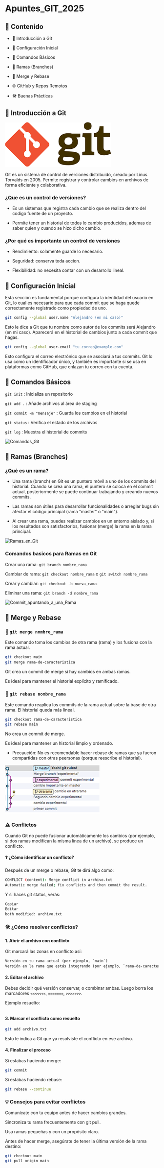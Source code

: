 # Apuntes_GIT_2025

## 🧠 Contenido

+ 📌 Introducción a Git

+ 📁 Configuración Inicial

+ 📂 Comandos Básicos

+ 🧭 Ramas (Branches)

+ 🔁 Merge y Rebase

+ 🌐 GitHub y Repos Remotos

+ 🛠️ Buenas Prácticas

## 📌 Introducción a Git

![Git_Logo](img/git_logo.png)

Git es un sistema de control de versiones distribuido, creado por Linus Torvalds en 2005. Permite registrar y controlar cambios en archivos de forma eficiente y colaborativa.

### ¿Que es un control de versiones?

+ Es un sistemas que registra cada cambio que se realiza dentro del codigo fuente de un proyecto.

+ Permite tener un historial de todos lo cambio producidos, ademas de saber quien y cuando se hizo dicho cambio.

### ¿Por qué es importante un control de versiones

+ Rendimiento: solamente guarde lo necesario.

+ Seguridad: conserva toda accion.

+ Flexibilidad: no necesita contar con un desarrollo lineal.

## 📁 Configuración Inicial

Esta sección es fundamental porque configura la identidad del usuario en Git, lo cual es necesario para que cada commit que se haga quede correctamente registrado como propiedad de uno.

```bash
git config --global user.name "Alejandro (en mi caso)"
```

Esto le dice a Git que tu nombre como autor de los commits será Alejandro (en mi caso). Aparecerá en el historial de cambios junto a cada commit que hagas.

```bash
git config --global user.email "tu_correo@example.com"
```

Esto configura el correo electrónico que se asociará a tus commits. Git lo usa como un identificador único, y también es importante si se usa en plataformas como GitHub, que enlazan tu correo con tu cuenta.

## 📂 Comandos Básicos

```git init```
: Inicializa un repositorio

```git add .```
: Añade archivos al área de staging

```git commit -m "mensaje"```
: Guarda los cambios en el historial

```git status```
: Verifica el estado de los archivos

```git log```
: Muestra el historial de commits

![Comandos_Git](img/comandos_git.jpg)

## 🧭 Ramas (Branches)

### ¿Qué es un rama?

+ Una rama (branch) en Git es un puntero móvil a uno de los commits del historial. Cuando se crea una rama, el puntero se coloca en el commit actual, posteriormente se puede continuar trabajando y creando nuevos commits.

+ Las ramas son útiles para desarrollar funcionalidades o arreglar bugs sin afectar el código principal (rama "master" o "main").

+ Al crear una rama, puedes realizar cambios en un entorno aislado y, si los resultados son satisfactorios, fusionar (merge) la rama en la rama principal.

![Ramas_en_Git](img/ramas.png)

### Comandos basicos para Ramas en Git

Crear una rama: ```git branch nombre_rama```

Cambiar de rama: ```git checkout nombre_rama``` o ```git switch nombre_rama```

Crear y cambiar: ```git checkout -b nueva_rama```

Eliminar una rama: ```git branch -d nombre_rama```

![Commit_apuntando_a_una_Rama](img/commit.png)

## 🔁 Merge y Rebase

### 🔀 ```git merge nombre_rama```

Este comando toma los cambios de otra rama (rama) y los fusiona con la rama actual.

```bash
git checkout main
git merge rama-de-caracteristica
```

Git crea un commit de merge si hay cambios en ambas ramas.

Es ideal para mantener el historial explícito y ramificado.

### 🧱 ```git rebase nombre_rama```

Este comando reaplica los commits de la rama actual sobre la base de otra rama. El historial queda más lineal.

```bash
git checkout rama-de-caracteristica
git rebase main
```

No crea un commit de merge.

Es ideal para mantener un historial limpio y ordenado.

+ Precaución: No es recomendable hacer rebase de ramas que ya fueron compartidas con otras peersonas (porque reescribe el historial).

![Merge_de_Ramas](img/merge.png)

### ⚠️ Conflictos

Cuando Git no puede fusionar automáticamente los cambios (por ejemplo, si dos ramas modifican la misma línea de un archivo), se produce un conflicto.

#### ❓ ¿Cómo identificar un conflicto?

Después de un merge o rebase, Git te dirá algo como:

```bash
CONFLICT (content): Merge conflict in archivo.txt
Automatic merge failed; fix conflicts and then commit the result.
```

Y si haces git status, verás:

```bash
Copiar
Editar
both modified: archivo.txt
```

### 🛠️ ¿Cómo resolver conflictos?

#### 1. Abrir el archivo con conflicto

Git marcará las zonas en conflicto así:

```diff
Versión en tu rama actual (por ejemplo, `main`)
Versión en la rama que estás integrando (por ejemplo, `rama-de-caracteristica`)
```

#### 2. Editar el archivo

Debes decidir qué versión conservar, o combinar ambas. Luego borra los marcadores ```<<<<<<<```, ```=======```, ```>>>>>>>```.

Ejemplo resuelto:

```Versión combinada o elegida por ti
```

#### 3. Marcar el conflicto como resuelto

```bash
git add archivo.txt
```

Esto le indica a Git que ya resolviste el conflicto en ese archivo.

#### 4. Finalizar el proceso

Si estabas haciendo merge:

```bash
git commit
```

Si estabas haciendo rebase:

```bash
git rebase --continue
```

### 💡 Consejos para evitar conflictos

Comunícate con tu equipo antes de hacer cambios grandes.

Sincroniza tu rama frecuentemente con git pull.

Usa ramas pequeñas y con un propósito claro.

Antes de hacer merge, asegúrate de tener la última versión de la rama destino:

```bash
git checkout main
git pull origin main
```
